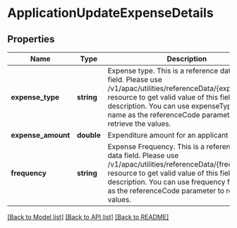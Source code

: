 # ApplicationUpdateExpenseDetails

## Properties
Name | Type | Description | Notes
------------ | ------------- | ------------- | -------------
**expense_type** | **string** | Expense type. This is a reference data data field. Please use /v1/apac/utilities/referenceData/{expenseType} resource to get valid value of this field with description. You can use expenseType field name as the referenceCode parameter to retrieve the values. | [optional] 
**expense_amount** | **double** | Expenditure amount for an applicant | [optional] 
**frequency** | **string** | Expense Frequency. This is a reference data data field. Please use /v1/apac/utilities/referenceData/{frequency} resource to get valid value of this field with description. You can use frequency field name as the referenceCode parameter to retrieve the values. | [optional] 

[[Back to Model list]](../../README.md#documentation-for-models) [[Back to API list]](../../README.md#documentation-for-api-endpoints) [[Back to README]](../../README.md)

